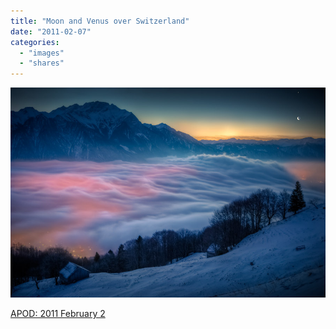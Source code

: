 ```yaml
---
title: "Moon and Venus over Switzerland"
date: "2011-02-07"
categories: 
  - "images"
  - "shares"
---
```


![](images/tumblr_lg1garnkB41qz4vrlo1_1280.jpg)

[APOD: 2011 February 2](http://apod.nasa.gov/apod/ap110202.html)

